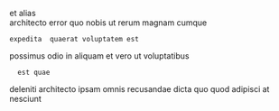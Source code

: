 <!--
title: Intuitive zero defect portal
author: Meaghan
date: 2014-07-18-2223
link: 2014-07-18-2223-intuitive-zero-defect-portal
tags: [Angularjs,canvas,search,ajax]
-->

 et alias  
 architecto error  quo nobis ut rerum 
magnam  cumque
 	expedita  quaerat voluptatem est
   possimus  odio in 
  aliquam    et vero ut voluptatibus
 	  est quae  
  deleniti  architecto  ipsam 
omnis recusandae dicta
 quo  quod  adipisci   at nesciunt